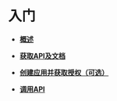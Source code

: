 # 入门<a name="apig-zh-ug-180307007"></a>

-   **[概述](概述.md)**  

-   **[获取API及文档](获取API及文档.md)**  

-   **[创建应用并获取授权（可选）](创建应用并获取授权（可选）.md)**  

-   **[调用API](调用API.md)**  


